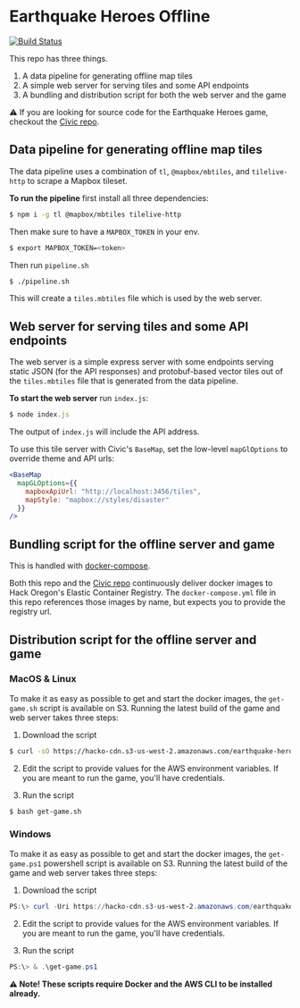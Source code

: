 # Earthquake Heroes Offline

[![Build Status](https://travis-ci.org/hackoregon/earthquake-heroes-offline.svg?branch=master)](https://travis-ci.org/hackoregon/earthquake-heroes-offline)

This repo has three things.

1. A data pipeline for generating offline map tiles
2. A simple web server for serving tiles and some API endpoints
3. A bundling and distribution script for both the web server and the game

:warning: If you are looking for source code for the Earthquake Heroes game, checkout the
[Civic repo](https://github.com/hackoregon/civic).

## Data pipeline for generating offline map tiles

The data pipeline uses a combination of `tl`, `@mapbox/mbtiles`, and `tilelive-http` to scrape a Mapbox tileset.

**To run the pipeline** first install all three dependencies:

```sh
$ npm i -g tl @mapbox/mbtiles tilelive-http
```

Then make sure to have a `MAPBOX_TOKEN` in your env.

```sh
$ export MAPBOX_TOKEN=<token>
```

Then run `pipeline.sh`

```sh
$ ./pipeline.sh
```

This will create a `tiles.mbtiles` file which is used by the web server.

## Web server for serving tiles and some API endpoints

The web server is a simple express server with some endpoints serving static JSON (for the API responses)
and protobuf-based vector tiles out of the `tiles.mbtiles` file that is generated from the data pipeline.

**To start the web server** run `index.js`:

```js
$ node index.js
```

The output of `index.js` will include the API address.

To use this tile server with Civic's `BaseMap`, set the low-level `mapGlOptions` to override theme and
API urls:

```jsx
<BaseMap
  mapGLOptions={{
    mapboxApiUrl: "http://localhost:3456/tiles",
    mapStyle: "mapbox://styles/disaster"
  }}
/>
```

## Bundling script for the offline server and game

This is handled with [docker-compose](https://docs.docker.com/compose/).

Both this repo and the [Civic repo](https://github.com/hackoregon/civic) continuously deliver docker images to Hack Oregon's Elastic Container Registry. The `docker-compose.yml` file in this repo references those images by name, but expects you to provide the registry url.

## Distribution script for the offline server and game

### MacOS & Linux

To make it as easy as possible to get and start the docker images, the `get-game.sh` script is available on S3. Running the latest build of the game and web server takes three steps:

1. Download the script

```sh
$ curl -sO https://hacko-cdn.s3-us-west-2.amazonaws.com/earthquake-heroes/get-game.sh
```

2. Edit the script to provide values for the AWS environment variables. If you are meant to run the game, you'll have credentials.

3. Run the script

```sh
$ bash get-game.sh
```

### Windows

To make it as easy as possible to get and start the docker images, the `get-game.ps1` powershell script is available on S3. Running the latest build of the game and web server takes three steps:

1. Download the script

```powershell
PS:\> curl -Uri https://hacko-cdn.s3-us-west-2.amazonaws.com/earthquake-heroes/get-game.ps1 -OutFile get-game.ps1
```

2. Edit the script to provide values for the AWS environment variables. If you are meant to run the game, you'll have credentials.

3. Run the script

```powershell
PS:\> & .\get-game.ps1
```


**:warning: Note! These scripts require Docker and the AWS CLI to be installed already.**
